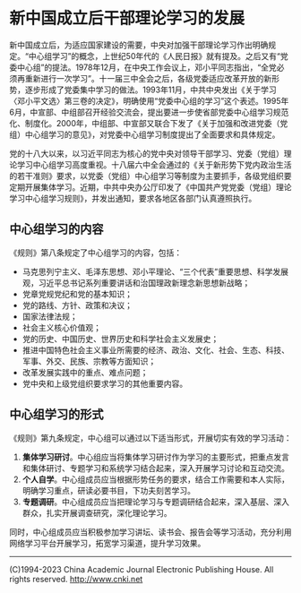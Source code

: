 # 新中国成立后干部理论学习的发展

新中国成立后，为适应国家建设的需要，中央对加强干部理论学习作出明确规定。“中心组学习”的概念，上世纪50年代的《人民日报》就有提及。之后又有“党委中心组”的提法。1978年12月，在中央工作会议上，邓小平同志指出，“全党必须再重新进行一次学习”。十一届三中全会之后，各级党委适应改革开放的新形势，逐步形成了党委集中学习的做法。1993年11月，中共中央发出《关于学习〈邓小平文选〉第三卷的决定》，明确使用“党委中心组的学习”这个表述。1995年6月，中宣部、中组部召开经验交流会，提出要进一步使省部党委中心组学习规范化、制度化。2000年，中组部、中宣部又联合下发了《关于加强和改进党委（党组）中心组学习的意见》，对党委中心组学习制度提出了全面要求和具体规定。

党的十八大以来，以习近平同志为核心的党中央对领导干部学习、党委（党组）理论学习中心组学习高度重视。十八届六中全会通过的《关于新形势下党内政治生活的若干准则》要求，以党委（党组）中心组学习等制度为主要抓手，各级党组织要定期开展集体学习。近期，中共中央办公厅印发了《中国共产党党委（党组）理论学习中心组学习规则》，并发出通知，要求各地区各部门认真遵照执行。

## 中心组学习的内容

《规则》第八条规定了中心组学习的内容，包括：

- 马克思列宁主义、毛泽东思想、邓小平理论、“三个代表”重要思想、科学发展观，习近平总书记系列重要讲话和治国理政新理念新思想新战略；
- 党章党规党纪和党的基本知识；
- 党的路线、方针、政策和决议；
- 国家法律法规；
- 社会主义核心价值观；
- 党的历史、中国历史、世界历史和科学社会主义发展史；
- 推进中国特色社会主义事业所需要的经济、政治、文化、社会、生态、科技、军事、外交、民族、宗教等方面知识；
- 改革发展实践中的重点、难点问题；
- 党中央和上级党组织要求学习的其他重要内容。

## 中心组学习的形式

《规则》第九条规定，中心组可以通过以下适当形式，开展切实有效的学习活动：

1. **集体学习研讨**。中心组应当将集体学习研讨作为学习的主要形式，把重点发言和集体研讨、专题学习和系统学习结合起来，深入开展学习讨论和互动交流。
2. **个人自学**。中心组成员应当根据形势任务的要求，结合工作需要和本人实际，明确学习重点，研读必要书目，下功夫刻苦学习。
3. **专题调研**。中心组成员应当把理论学习与专题调研结合起来，深入基层、深入群众，扎实开展调查研究，深化理论学习。

同时，中心组成员应当积极参加学习讲坛、读书会、报告会等学习活动，充分利用网络学习平台开展学习，拓宽学习渠道，提升学习效果。

---

(C)1994-2023 China Academic Journal Electronic Publishing House. All rights reserved. http://www.cnki.net
